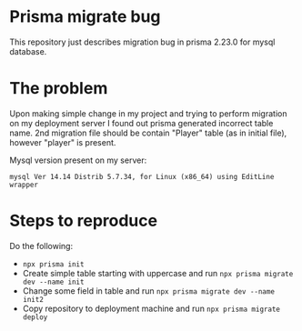 # Prisma migrate bug

This repository just describes migration bug in prisma 2.23.0 for mysql database.

# The problem

Upon making simple change in my project and trying to perform migration on my deployment server I found out prisma generated incorrect table name.
2nd migration file should be contain "Player" table (as in initial file), however "player" is present.

Mysql version present on my server:

`mysql Ver 14.14 Distrib 5.7.34, for Linux (x86_64) using EditLine wrapper`

# Steps to reproduce

Do the following:

- `npx prisma init`
- Create simple table starting with uppercase and run `npx prisma migrate dev --name init`
- Change some field in table and run `npx prisma migrate dev --name init2`
- Copy repository to deployment machine and run `npx prisma migrate deploy`
